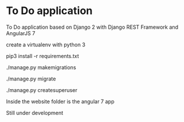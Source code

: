 # To Do application

To Do application based on Django 2  with Django REST Framework  and AngularJS 7


create a virtualenv with python 3

pip3 install -r requirements.txt

./manage.py makemigrations

./manage.py migrate

./manage.py createsuperuser

Inside the website folder is the angular 7  app

Still under development
